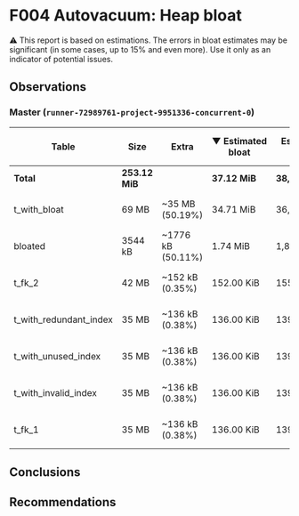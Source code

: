 # F004 Autovacuum: Heap bloat #
:warning: This report is based on estimations. The errors in bloat estimates may be significant (in some cases, up to 15% and even more). Use it only as an indicator of potential issues.

## Observations ##

### Master (`runner-72989761-project-9951336-concurrent-0`) ###

 Table | Size | Extra | &#9660;&nbsp;Estimated bloat | Est. bloat bytes | Est. bloat ratio,% | Live | Last vacuum | Fillfactor
-------|------|-------|------------------------------|------------------|--------------------|------|-------------|------------
**Total** | **253.12 MiB** ||**37.12 MiB** |**38,920,192** ||||
t_with_bloat |69 MB |~35 MB (50.19%) |34.71 MiB |36,388,864 |50.19 |~34 MB | 2019-02-11 12:31:00  |100
bloated |3544 kB |~1776 kB (50.11%) |1.74 MiB |1,818,624 |50.11 |~1768 kB | 2019-02-11 12:31:00  |100
t_fk_2 |42 MB |~152 kB (0.35%) |152.00 KiB |155,648 |0.35 |~42 MB | 2019-02-11 12:31:00  |100
t_with_redundant_index |35 MB |~136 kB (0.38%) |136.00 KiB |139,264 |0.38 |~34 MB | 2019-02-11 12:30:59  |100
t_with_unused_index |35 MB |~136 kB (0.38%) |136.00 KiB |139,264 |0.38 |~34 MB | 2019-02-11 12:30:59  |100
t_with_invalid_index |35 MB |~136 kB (0.38%) |136.00 KiB |139,264 |0.38 |~34 MB | 2019-02-11 12:31:00  |100
t_fk_1 |35 MB |~136 kB (0.38%) |136.00 KiB |139,264 |0.38 |~34 MB | 2019-02-11 12:31:00  |100
 

## Conclusions ##


## Recommendations ##


